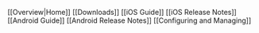 [[Overview|Home]]
[[Downloads]]
[[iOS Guide]]
[[iOS Release Notes]]
[[Android Guide]]
[[Android Release Notes]]
[[Configuring and Managing]]
